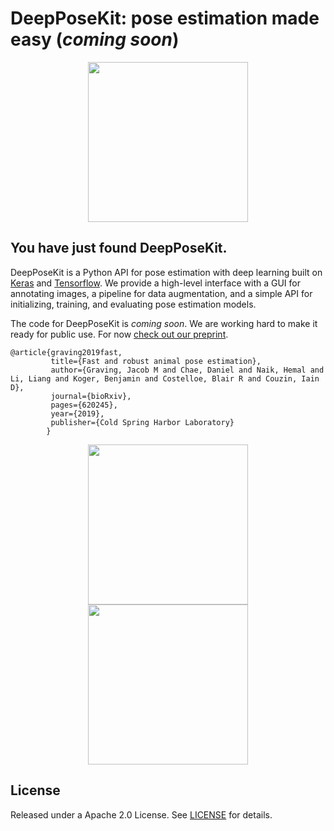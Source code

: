 DeepPoseKit: pose estimation made easy (*coming soon*)
============

<p align="center">
<img src="https://github.com/jgraving/jgraving.github.io/blob/master/files/images/Figure1video1.gif" height="256">
</p>


You have just found DeepPoseKit.
------------
DeepPoseKit is a Python API for pose estimation with deep learning built on [Keras](https://github.com/keras-team/keras) and [Tensorflow](https://github.com/tensorflow/tensorflow). We provide a high-level interface with a GUI for annotating images, a pipeline for data augmentation, and a simple API for initializing, training, and evaluating pose estimation models.

The code for DeepPoseKit is *coming soon*. We are working hard to make it ready for public use. For now [check out our preprint](https://www.biorxiv.org/content/10.1101/620245v3).

    @article{graving2019fast,
             title={Fast and robust animal pose estimation},
             author={Graving, Jacob M and Chae, Daniel and Naik, Hemal and Li, Liang and Koger, Benjamin and Costelloe, Blair R and Couzin, Iain D},
             journal={bioRxiv},
             pages={620245},
             year={2019},
             publisher={Cold Spring Harbor Laboratory}
            }

<p align="center">
<img src="https://github.com/jgraving/jgraving.github.io/blob/master/files/images/zebra.gif" height="256">
<img src="https://github.com/jgraving/jgraving.github.io/blob/master/files/images/locust.gif" height="256">
</p>

License
------------
Released under a Apache 2.0 License. See [LICENSE](https://github.com/jgraving/deepposekit/blob/master/LICENSE) for details.
